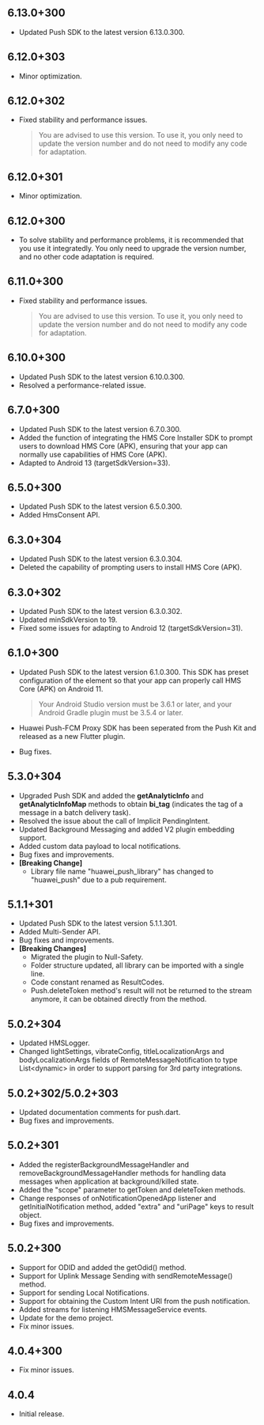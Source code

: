 ## 6.13.0+300

- Updated Push SDK to the latest version 6.13.0.300.

## 6.12.0+303

- Minor optimization.

## 6.12.0+302

- Fixed stability and performance issues.
  > You are advised to use this version. To use it, you only need to update the version number and do not need to modify any code for adaptation.

## 6.12.0+301

- Minor optimization.

## 6.12.0+300

- To solve stability and performance problems, it is recommended that you use it integratedly. You only need to upgrade the version number, and no other code adaptation is required. 

## 6.11.0+300

- Fixed stability and performance issues. 
  > You are advised to use this version. To use it, you only need to update the version number and do not need to modify any code for adaptation.

## 6.10.0+300

- Updated Push SDK to the latest version 6.10.0.300.
- Resolved a performance-related issue.

## 6.7.0+300

- Updated Push SDK to the latest version 6.7.0.300.
- Added the function of integrating the HMS Core Installer SDK to prompt users to download HMS Core (APK), ensuring that your app can normally use capabilities of HMS Core (APK).
- Adapted to Android 13 (targetSdkVersion=33).

## 6.5.0+300

- Updated Push SDK to the latest version 6.5.0.300.
- Added HmsConsent API.

## 6.3.0+304

- Updated Push SDK to the latest version 6.3.0.304.
- Deleted the capability of prompting users to install HMS Core (APK).

## 6.3.0+302

- Updated Push SDK to the latest version 6.3.0.302.
- Updated minSdkVersion to 19.
- Fixed some issues for adapting to Android 12 (targetSdkVersion=31).

## 6.1.0+300

- Updated Push SDK to the latest version 6.1.0.300. This SDK has preset configuration of the <queries> element so that
  your app can properly call HMS Core (APK) on Android 11.

  > Your Android Studio version must be 3.6.1 or later, and your Android Gradle plugin must be 3.5.4 or later.

- Huawei Push-FCM Proxy SDK has been seperated from the Push Kit and released as a new Flutter plugin.
- Bug fixes.

## 5.3.0+304

- Upgraded Push SDK and added the **getAnalyticInfo** and **getAnalyticInfoMap** methods to obtain **bi_tag** (indicates
  the tag of a message in a batch delivery task).
- Resolved the issue about the call of Implicit PendingIntent.
- Updated Background Messaging and added V2 plugin embedding support.
- Added custom data payload to local notifications.
- Bug fixes and improvements.
- **[Breaking Change]**
  - Library file name "huawei_push_library" has changed to "huawei_push" due to a pub requirement.

## 5.1.1+301

- Updated Push SDK to the latest version 5.1.1.301.
- Added Multi-Sender API.
- Bug fixes and improvements.
- **[Breaking Changes]**
  - Migrated the plugin to Null-Safety.
  - Folder structure updated, all library can be imported with a single line.
  - Code constant renamed as ResultCodes.
  - Push.deleteToken method's result will not be returned to the stream anymore, it can be obtained directly from the
    method.

## 5.0.2+304

- Updated HMSLogger.
- Changed lightSettings, vibrateConfig, titleLocalizationArgs and bodyLocalizationArgs fields of
  RemoteMessageNotification to type List\<dynamic> in order to support parsing for 3rd party integrations.

## 5.0.2+302/5.0.2+303

- Updated documentation comments for push.dart.
- Bug fixes and improvements.

## 5.0.2+301

- Added the registerBackgroundMessageHandler and removeBackgroundMessageHandler methods for handling data messages when
  application at background/killed state.
- Added the "scope" parameter to getToken and deleteToken methods.
- Change responses of onNotificationOpenedApp listener and getInitialNotification method, added "extra" and "uriPage"
  keys to result object.
- Bug fixes and improvements.

## 5.0.2+300

- Support for ODID and added the getOdid() method.
- Support for Uplink Message Sending with sendRemoteMessage() method.
- Support for sending Local Notifications.
- Support for obtaining the Custom Intent URI from the push notification.
- Added streams for listening HMSMessageService events.
- Update for the demo project.
- Fix minor issues.

## 4.0.4+300

- Fix minor issues.

## 4.0.4

- Initial release.
